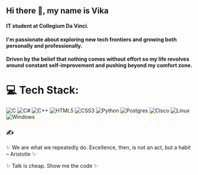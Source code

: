 ## Hi there 👋, my name is Vika
#### IT student at Collegium Da Vinci.
#### I'm passionate about exploring new tech frontiers and growing both personally and professionally. 
#### Driven by the belief that nothing comes without effort so my life revolves around constant self-improvement and pushing beyond my comfort zone.

# 💻 Tech Stack:
![C](https://img.shields.io/badge/c-%2300599C.svg?style=for-the-badge&logo=c&logoColor=white) ![C#](https://img.shields.io/badge/c%23-%23239120.svg?style=for-the-badge&logo=csharp&logoColor=white) ![C++](https://img.shields.io/badge/c++-%2300599C.svg?style=for-the-badge&logo=c%2B%2B&logoColor=white) ![HTML5](https://img.shields.io/badge/html5-%23E34F26.svg?style=for-the-badge&logo=html5&logoColor=white) ![CSS3](https://img.shields.io/badge/css3-%231572B6.svg?style=for-the-badge&logo=css3&logoColor=white) ![Python](https://img.shields.io/badge/python-3670A0?style=for-the-badge&logo=python&logoColor=ffdd54) ![Postgres](https://img.shields.io/badge/postgres-%23316192.svg?style=for-the-badge&logo=postgresql&logoColor=white) ![Cisco](https://img.shields.io/badge/cisco-%23049fd9.svg?style=for-the-badge&logo=cisco&logoColor=black) ![Linux](https://img.shields.io/badge/linux-%2335495e.svg?style=for-the-badge&logo=linux&logoColor=white) ![Windows](https://img.shields.io/badge/windows-0078D6?style=for-the-badge&logo=windows&logoColor=white)





### ✍️

:sparkles: We are what we repeatedly do. Excellence, then, is not an act, but a habit – Aristotle :sparkles:



   :sparkles:  Talk is cheap. Show me the code :sparkles:




